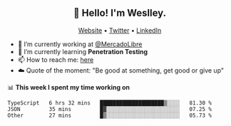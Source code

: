 <h2 align="center">👋 Hello! I'm Weslley.</h2>
<p align="center">
  <a href="http://weslleyneri.com.br">Website</a> •
  <a href="https://twitter.com/Weslley_Neri">Twitter</a> •
  <a href="https://www.linkedin.com/in/weslley-neri-3658908b">LinkedIn</a>
</p>


- 🔭 I’m currently working at [@MercadoLibre](https://github.com/mercadolibre)
- 🌱 I’m currently learning **Penetration Testing**
- 📫 How to reach me: [here](mailto:weslley39@gmail.com)
- ☁️ Quote of the moment: "Be good at something, get good or give up"

📊 **This week I spent my time working on**
<!--START_SECTION:waka-->

```text
TypeScript   6 hrs 32 mins   ████████████████████▒░░░░   81.30 %
JSON         35 mins         █▓░░░░░░░░░░░░░░░░░░░░░░░   07.25 %
Other        27 mins         █▒░░░░░░░░░░░░░░░░░░░░░░░   05.73 %
```

<!--END_SECTION:waka-->

<!-- Inspired by https://github.com/gruselhaus/gruselhaus -->